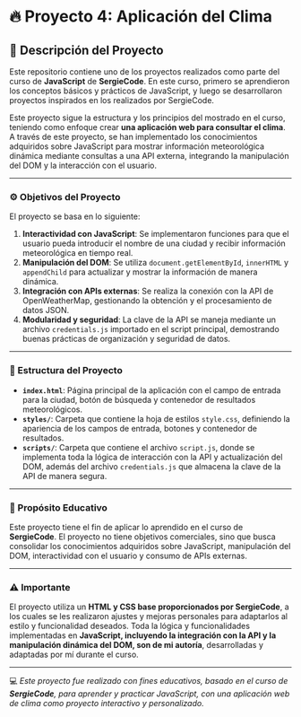 # 🔥 Proyecto 4: Aplicación del Clima

## 📖 Descripción del Proyecto  
Este repositorio contiene uno de los proyectos realizados como parte del curso de **JavaScript** de **SergieCode**. En este curso, primero se aprendieron los conceptos básicos y prácticos de JavaScript, y luego se desarrollaron proyectos inspirados en los realizados por SergieCode.  

Este proyecto sigue la estructura y los principios del mostrado en el curso, teniendo como enfoque crear **una aplicación web para consultar el clima**. A través de este proyecto, se han implementado los conocimientos adquiridos sobre JavaScript para mostrar información meteorológica dinámica mediante consultas a una API externa, integrando la manipulación del DOM y la interacción con el usuario.

---

### ⚙️ Objetivos del Proyecto  
El proyecto se basa en lo siguiente:

1. **Interactividad con JavaScript**: Se implementaron funciones para que el usuario pueda introducir el nombre de una ciudad y recibir información meteorológica en tiempo real.  
2. **Manipulación del DOM**: Se utiliza `document.getElementById`, `innerHTML` y `appendChild` para actualizar y mostrar la información de manera dinámica.  
3. **Integración con APIs externas**: Se realiza la conexión con la API de OpenWeatherMap, gestionando la obtención y el procesamiento de datos JSON.  
4. **Modularidad y seguridad**: La clave de la API se maneja mediante un archivo `credentials.js` importado en el script principal, demostrando buenas prácticas de organización y seguridad de datos.

---

### 📂 Estructura del Proyecto  

- **`index.html`**: Página principal de la aplicación con el campo de entrada para la ciudad, botón de búsqueda y contenedor de resultados meteorológicos.  
- **`styles/`**: Carpeta que contiene la hoja de estilos `style.css`, definiendo la apariencia de los campos de entrada, botones y contenedor de resultados.  
- **`scripts/`**: Carpeta que contiene el archivo `script.js`, donde se implementa toda la lógica de interacción con la API y actualización del DOM, además del archivo `credentials.js` que almacena la clave de la API de manera segura.  

---

### 🔑 Propósito Educativo  
Este proyecto tiene el fin de aplicar lo aprendido en el curso de **SergieCode**. El proyecto no tiene objetivos comerciales, sino que busca consolidar los conocimientos adquiridos sobre JavaScript, manipulación del DOM, interactividad con el usuario y consumo de APIs externas.

---

### ⚠️ Importante  
El proyecto utiliza un **HTML y CSS base proporcionados por SergieCode**, a los cuales se les realizaron ajustes y mejoras personales para adaptarlos al estilo y funcionalidad deseados. Toda la lógica y funcionalidades implementadas en **JavaScript, incluyendo la integración con la API y la manipulación dinámica del DOM, son de mi autoría**, desarrolladas y adaptadas por mí durante el curso.  

---

💻 *Este proyecto fue realizado con fines educativos, basado en el curso de **SergieCode**, para aprender y practicar JavaScript, con una aplicación web de clima como proyecto interactivo y personalizado.*
